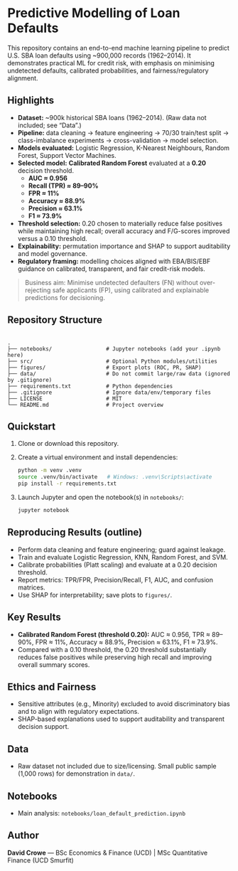 # Predictive Modelling of Loan Defaults

This repository contains an end-to-end machine learning pipeline to predict U.S. SBA loan defaults using ~900,000 records (1962–2014).
It demonstrates practical ML for credit risk, with emphasis on minimising undetected defaults, calibrated probabilities, and fairness/regulatory alignment.

## Highlights
- **Dataset:** ~900k historical SBA loans (1962–2014). (Raw data not included; see “Data”.)
- **Pipeline:** data cleaning → feature engineering → 70/30 train/test split → class-imbalance experiments → cross-validation → model selection.
- **Models evaluated:** Logistic Regression, K-Nearest Neighbours, Random Forest, Support Vector Machines.
- **Selected model:** **Calibrated Random Forest** evaluated at a **0.20** decision threshold.
  - **AUC ≈ 0.956**
  - **Recall (TPR) ≈ 89–90%**
  - **FPR ≈ 11%**
  - **Accuracy ≈ 88.9%**
  - **Precision ≈ 63.1%**
  - **F1 ≈ 73.9%**
- **Threshold selection:** 0.20 chosen to materially reduce false positives while maintaining high recall; overall accuracy and F/G-scores improved versus a 0.10 threshold.
- **Explainability:** permutation importance and SHAP to support auditability and model governance.
- **Regulatory framing:** modelling choices aligned with EBA/BIS/EBF guidance on calibrated, transparent, and fair credit-risk models.

> Business aim: Minimise undetected defaulters (FN) without over-rejecting safe applicants (FP), using calibrated and explainable predictions for decisioning.

## Repository Structure
```

.
├── notebooks/                 # Jupyter notebooks (add your .ipynb here)
├── src/                       # Optional Python modules/utilities
├── figures/                   # Export plots (ROC, PR, SHAP)
├── data/                      # Do not commit large/raw data (ignored by .gitignore)
├── requirements.txt           # Python dependencies
├── .gitignore                 # Ignore data/env/temporary files
├── LICENSE                    # MIT
└── README.md                  # Project overview

````

## Quickstart
1. Clone or download this repository.
2. Create a virtual environment and install dependencies:
   ```bash
   python -m venv .venv
   source .venv/bin/activate   # Windows: .venv\Scripts\activate
   pip install -r requirements.txt
   ````

3. Launch Jupyter and open the notebook(s) in `notebooks/`:

   ```bash
   jupyter notebook
   ```

## Reproducing Results (outline)

* Perform data cleaning and feature engineering; guard against leakage.
* Train and evaluate Logistic Regression, KNN, Random Forest, and SVM.
* Calibrate probabilities (Platt scaling) and evaluate at a 0.20 decision threshold.
* Report metrics: TPR/FPR, Precision/Recall, F1, AUC, and confusion matrices.
* Use SHAP for interpretability; save plots to `figures/`.

## Key Results

* **Calibrated Random Forest (threshold 0.20):** AUC ≈ 0.956, TPR ≈ 89–90%, FPR ≈ 11%, Accuracy ≈ 88.9%, Precision ≈ 63.1%, F1 ≈ 73.9%.
* Compared with a 0.10 threshold, the 0.20 threshold substantially reduces false positives while preserving high recall and improving overall summary scores.

## Ethics and Fairness

* Sensitive attributes (e.g., Minority) excluded to avoid discriminatory bias and to align with regulatory expectations.
* SHAP-based explanations used to support auditability and transparent decision support.

## Data

* Raw dataset not included due to size/licensing. Small public sample (1,000 rows) for demonstration in `data/`.

## Notebooks

* Main analysis: `notebooks/loan_default_prediction.ipynb`

## Author

**David Crowe** — BSc Economics & Finance (UCD) | MSc Quantitative Finance (UCD Smurfit)
